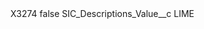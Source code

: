 <?xml version="1.0" encoding="UTF-8"?>
<CustomMetadata xmlns="http://soap.sforce.com/2006/04/metadata" xmlns:xsi="http://www.w3.org/2001/XMLSchema-instance" xmlns:xsd="http://www.w3.org/2001/XMLSchema">
    <label>X3274</label>
    <protected>false</protected>
    <values>
        <field>SIC_Descriptions_Value__c</field>
        <value xsi:type="xsd:string">LIME</value>
    </values>
</CustomMetadata>
